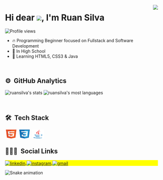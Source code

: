<img align="right" height="590em"
src="https://raw.githubusercontent.com/gist/ruansilvaolv/c0cfa9af6fbd0dcf5e5c54e164b0059f/raw/a07c9a2b0bce0a506af3c1b7349c8c249a939834/githubcard.svg"/>

<h1 align="left">Hi dear <img src="https://raw.githubusercontent.com/kaueMarques/kaueMarques/master/hi.gif" width="30px">, I'm Ruan Silva</h1>

<p align="left"> <img src="https://komarev.com/ghpvc/?username=ruansilvaolv&color=yellow" alt="Profile views" /> </p>

- 🔥 Programming Beginner focused on Fullstack and Software Development
- 🔭 In High School
- 🌱 Learning HTML5, CSS3 & Java
<br>

## ⚙️ &nbsp;GitHub Analytics
<div>
 <p align="left">
<img width="480em" src="https://github-readme-stats.vercel.app/api?username=ruansilvaolv&show_icons=true&theme=vision-friendly-dark" alt="ruansilva's stats"/>
<img width="480em" src="https://github-readme-stats.vercel.app/api/top-langs/?username=ruansilvaolv&layout=compact&theme=vision-friendly-dark" alt="ruansilva's most languages"/>
</p>
</div>
  
<br>

  ## 🛠 &nbsp;Tech Stack
  
  <div style="display: inline_block">
  <!--<img align="center" alt="Ruan-Js" height="30" width="40" src="https://raw.githubusercontent.com/devicons/devicon/master/icons/javascript/javascript-plain.svg">-->
  <img align="center" alt="Ruan-HTML" height="30" width="40" src="https://raw.githubusercontent.com/devicons/devicon/master/icons/html5/html5-original.svg">
  <img align="center" alt="Ruan-CSS" height="30" width="40" src="https://raw.githubusercontent.com/devicons/devicon/master/icons/css3/css3-original.svg">
  <!--<img align="center" alt="Ruan-Python" height="30" width="40" src="https://raw.githubusercontent.com/devicons/devicon/master/icons/python/python-original.svg">-->
  <!--<img align="center" alt="Ruan-Csharp" height="30" width="40" src="https://raw.githubusercontent.com/devicons/devicon/master/icons/csharp/csharp-original.svg">-->
  <img align="center" alt="Ruan-Java" height="30" width="40" src="https://raw.githubusercontent.com/devicons/devicon/master/icons/java/java-original.svg">
</div>
  
  ##
  
  
  ## 👨🏽‍🦲 &nbsp;Social Links
  
<div>
<p align="left" style="background:yellow">
<a href="https://linkedin.com/in/ruan-silva-4626211b2" target="_blank">
  <img align="center" src="https://img.shields.io/badge/-ruansilva-05122A?style=flat&logo=linkedin" alt="linkedin"/>
</a>
<a href="https://instagram.com/herr_oliveira" target="_blank">
 <img align="center" src="https://img.shields.io/badge/-ruansilva-05122A?style=flat&logo=instagram" alt="instagram"/>
</a>
<a href="mailto:ruansilvaolv@gmail.com" target="_blank">
 <img align="center" src="https://img.shields.io/badge/-ruansilva-05122A?style=flat&logo=gmail" alt="gmail"/>
</a>
</p>
</div>
  
![Snake animation](https://github.com/ruansilvaolv/ruansilvaolv/blob/output/github-contribution-grid-snake.svg)
